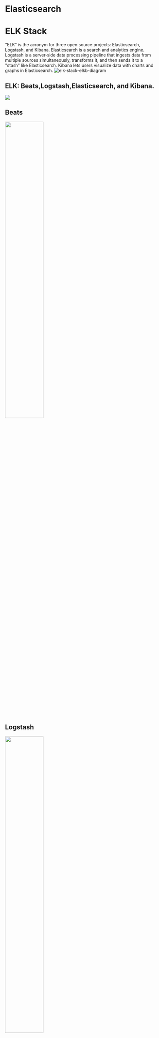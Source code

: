 # Elasticsearch


# ELK Stack
"ELK" is the acronym for three open source projects: Elasticsearch, Logstash, and Kibana. Elasticsearch is a search and analytics engine. Logstash is a server‑side data processing pipeline that ingests data from multiple sources simultaneously, transforms it, and then sends it to a "stash" like Elasticsearch. Kibana lets users visualize data with charts and graphs in Elasticsearch.
![elk-stack-elkb-diagram](https://user-images.githubusercontent.com/67249292/201862719-f78c014b-3749-4786-a7a8-2ecc35aaeec5.svg)

## ELK: Beats,Logstash,Elasticsearch, and Kibana.   
<img src='https://miro.medium.com/max/700/1*cD2gHPbzrrJ4gVqV7iaLvQ.png' >   

## Beats
<img src='https://www.elastic.co/guide/en/beats/libbeat/current/images/beats-platform.png' width="50%">      

## Logstash
<img src='https://www.elastic.co/guide/en/logstash/current/static/images/basic_logstash_pipeline.png' width="50%" >  

## Kibana  
<img src='https://static-www.elastic.co/v3/assets/bltefdd0b53724fa2ce/blt47b86adba2f459aa/5fa31e03bfc5dd7188659491/screenshot-kibana-dashboard-webtraffic2-710-547x308.jpg' width="50%" >  










